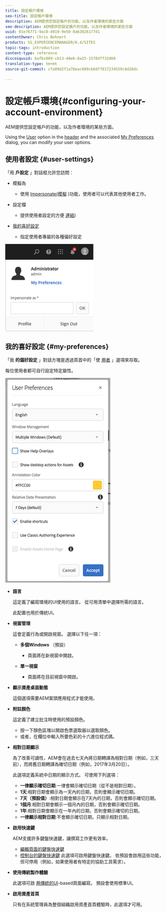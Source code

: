 ```yaml
---
title: 設定帳戶環境
seo-title: 設定帳戶環境
description: AEM提供您設定帳戶的功能，以及作者環境的某些方面
seo-description: AEM提供您設定帳戶的功能，以及作者環境的某些方面
uuid: 01e76771-9ac8-4919-9e50-0a63826177d1
contentOwner: Chris Bohnert
products: SG_EXPERIENCEMANAGER/6.4/SITES
topic-tags: introduction
content-type: reference
discoiquuid: 6afbc889-c613-40e6-8a25-1570dff32d60
translation-type: tm+mt
source-git-commit: cfa09d2f1a78eac609cb6df7817234559c8d26dc

---
```



# 設定帳戶環境{#configuring-your-account-environment}

AEM提供您設定帳戶的功能，以及作者環境的某些方面。

Using the [User](/help/sites-authoring/user-properties.md#user-settings) option in the [header](/help/sites-authoring/basic-handling.md#the-header) and the associated [My Preferences](#my-preferences) dialog, you can modify your user options.

## 使用者設定 {#user-settings}

「用 **戶設定** 」對話框允許您訪問：

* 模擬為

   * 使用 [Impersonate(模擬](/help/sites-administering/security.md#impersonating-another-user) )功能，使用者可以代表其他使用者工作。

* 設定檔

   * 提供使用者設定的方便 [連結](/help/sites-administering/security.md))

* [我的喜好設定](/help/sites-authoring/user-properties.md#my-preferences)

   * 指定使用者專屬的各種偏好設定

![screen_shot_2018-03-20at103808](assets/screen_shot_2018-03-20at103808.png)

## 我的喜好設定 {#my-preferences}

「我 **的偏好設定** 」對話方塊是透過頁首中的「使 [用者](/help/sites-authoring/user-properties.md#user-settings) 」選項來存取。

每位使用者都可自行設定特定屬性。

![screen_shot_2018-03-20at102118](assets/screen_shot_2018-03-20at102118.png)

* **語言**

   這定義了編寫環境的UI使用的語言。 從可用清單中選擇所需的語言。

   此配置也用於傳統UI。

* **視窗管理**

   這會定義行為或開啟視窗。 選擇以下任一項：

   * **多個Windows** （預設）

      * 頁面將在新視窗中開啟。
   * **單一視窗**

      * 頁面將在目前視窗中開啟。


* **顯示資產桌面動態**

   這個選項需要AEM案頭應用程式才能使用。

* **附註顏色**

   這定義了建立批注時使用的預設顏色。

   * 按一下顏色區塊以開啟色票選取器以選取顏色。
   * 或者，在欄位中輸入所要色彩的十六進位程式碼。

* **相對日期顯示**

   為了改善可讀性，AEM會在過去七天內將日期轉譯為相對日期（例如，三天前），而將舊日期轉譯為確切日期（例如，2017年3月20日）。

   此選項定義系統中日期的顯示方式。 可使用下列選項：

   * **一律顯示確切日期**:一律會顯示確切日期（從不是相對日期）。
   * **1天**:相對日期會顯示為一天內的日期，否則會顯示確切日期。
   * **7天（預設值）**:相對日期會顯示在7天內的日期，否則會顯示確切日期。
   * **1個月**:相對日期會顯示一個月內的日期，否則會顯示確切日期。
   * **1年**:相對日期會顯示在一年內的日期，否則會顯示確切的日期。
   * **一律顯示相對日期**:不會顯示確切日期，只顯示相對日期。

* **啟用快速鍵**

   AEM支援許多鍵盤快速鍵，讓撰寫工作更有效率。

   * [編輯頁面的鍵盤快速鍵](/help/sites-authoring/page-authoring-keyboard-shortcuts.md)
   * [控制台的鍵盤快速鍵](/help/sites-authoring/keyboard-shortcuts.md)
   此選項可啟用鍵盤快速鍵。 依預設會啟用這些功能，但可停用（例如，如果使用者有特定的協助工具需求）。

* **使用傳統製作體驗**

   此選項可啟 [用傳統的UI](/help/sites-classic-ui-authoring/home.md)-based頁面編寫。 預設會使用標準UI。

* **啟用資產首頁**

   只有在系統管理員為整個組織啟用資產首頁體驗時，此選項才可用。

